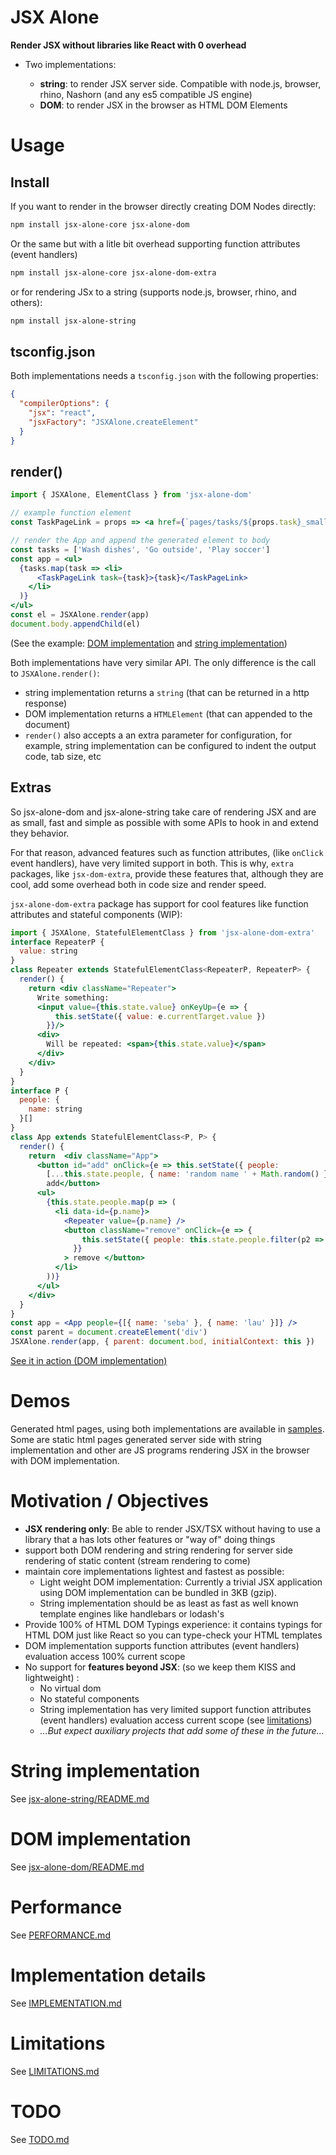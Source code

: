 # JSX Alone 

**Render JSX without libraries like React with 0 overhead**

 * Two implementations: 

   * **string**: to render JSX server side. Compatible with node.js, browser, rhino, Nashorn (and any es5 compatible JS engine)
   * **DOM**: to render JSX in the browser as HTML DOM Elements

# Usage

## Install

If you want to render in the browser directly creating DOM Nodes directly:

```sh
npm install jsx-alone-core jsx-alone-dom
```

Or the same but with a litle bit overhead supporting function attributes (event handlers) 

```sh
npm install jsx-alone-core jsx-alone-dom-extra
```

or for rendering JSx to a string (supports node.js, browser, rhino, and others):

```sh
npm install jsx-alone-string
```

## tsconfig.json

Both implementations needs a `tsconfig.json` with the following properties: 

```json
{
  "compilerOptions": {
    "jsx": "react",
    "jsxFactory": "JSXAlone.createElement"
  }
}
```

## render()

```jsx
import { JSXAlone, ElementClass } from 'jsx-alone-dom'

// example function element
const TaskPageLink = props => <a href={`pages/tasks/${props.task}_small.html`}>{props.children}</a>

// render the App and append the generated element to body
const tasks = ['Wash dishes', 'Go outside', 'Play soccer']
const app = <ul>
  {tasks.map(task => <li>
      <TaskPageLink task={task}>{task}</TaskPageLink>
    </li>
  )}
</ul>
const el = JSXAlone.render(app)
document.body.appendChild(el)
```

(See the example: [DOM implementation](https://cancerberosgx.github.io/jsx-alone/jsx-alone-dom-sample-project/simple/index-min.html) and [string implementation](https://cancerberosgx.github.io/jsx-alone/jsx-alone-string-sample-project/simple-indented.html))

Both implementations have very similar API. The only difference is the call to `JSXAlone.render()`:

  * string implementation returns a `string` (that can be returned in a http response)
  * DOM implementation returns a `HTMLElement` (that can appended to the document)
  * `render()` also accepts a an extra parameter for configuration, for example, string implementation can be configured to indent the output code, tab size, etc 

## Extras

So jsx-alone-dom and jsx-alone-string take care of rendering JSX and are as small, fast and simple as possible with some APIs to hook in and extend they behavior. 

For that reason, advanced features such as function attributes, (like `onClick` event handlers), have very limited support in both. This is why, `extra` packages, like `jsx-dom-extra`, provide these features that, although they are cool, add some overhead both in code size and render speed.

`jsx-alone-dom-extra` package has support for cool features like function attributes and stateful components (WIP):

```jsx
import { JSXAlone, StatefulElementClass } from 'jsx-alone-dom-extra'
interface RepeaterP {
  value: string
}
class Repeater extends StatefulElementClass<RepeaterP, RepeaterP> {
  render() {
    return <div className="Repeater">
      Write something:
      <input value={this.state.value} onKeyUp={e => {
          this.setState({ value: e.currentTarget.value })
        }}/>
      <div>
        Will be repeated: <span>{this.state.value}</span>
      </div>
    </div>    
  }
}
interface P {
  people: {
    name: string
  }[]
}
class App extends StatefulElementClass<P, P> {
  render() {
    return  <div className="App">
      <button id="add" onClick={e => this.setState({ people: 
        [...this.state.people, { name: 'random name ' + Math.random() }] })}>          
        add</button>
      <ul>
        {this.state.people.map(p => (
          <li data-id={p.name}>
            <Repeater value={p.name} />
            <button className="remove" onClick={e => {
                this.setState({ people: this.state.people.filter(p2 => p2.name !== p.name) })
              }}
            > remove </button>
          </li>
        ))}
      </ul>
    </div>    
  }
}
const app = <App people={[{ name: 'seba' }, { name: 'lau' }]} />
const parent = document.createElement('div')
JSXAlone.render(app, { parent: document.bod, initialContext: this })
```

[See it in action (DOM implementation)](https://cancerberosgx.github.io/jsx-alone/jsx-alone-dom-extra/statefulElementClassTestMain/index-min.html)

# Demos

Generated html pages, using both implementations are available in [samples](https://cancerberosgx.github.io/jsx-alone/index.html). Some are static html pages generated server side with string implementation and other are JS programs rendering JSX in the browser with DOM implementation.


# Motivation / Objectives

 * **JSX rendering only**: Be able to render JSX/TSX without having to use a library that a has lots other features or "way of" doing things 
 * support both DOM rendering and string rendering for server side rendering of static content (stream rendering to come)
 * maintain core implementations lightest and fastest as possible:
   * Light weight DOM implementation: Currently a trivial JSX application using DOM implementation can be bundled in 3KB (gzip).
   * String implementation should be as least as fast as well known template engines like handlebars or lodash's
 * Provide 100% of HTML DOM Typings experience: it contains typings for HTML DOM just like React so you can type-check your HTML templates
 * DOM implementation supports function attributes (event handlers) evaluation access 100% current scope
 * No support for **features beyond JSX**: (so we keep them KISS and lightweight) :
   * No virtual dom
   * No stateful components 
   * String implementation has very limited support function attributes (event handlers) evaluation access current scope (see [limitations](LIMITATIONS.md))
   * *...But expect auxiliary projects that add some of these in the future...*

# String implementation

See  [jsx-alone-string/README.md](jsx-alone-string/README.md)

# DOM implementation

See [jsx-alone-dom/README.md](jsx-alone-dom/README.md)

# Performance

See [PERFORMANCE.md](PERFORMANCE.md)

# Implementation details

See [IMPLEMENTATION.md](IMPLEMENTATION.md)

# Limitations

See [LIMITATIONS.md](LIMITATIONS.md)

# TODO

See [TODO.md](TODO.md)